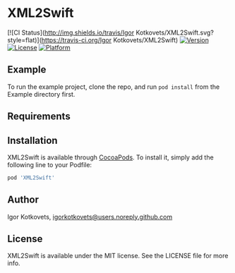 # XML2Swift

[![CI Status](http://img.shields.io/travis/Igor Kotkovets/XML2Swift.svg?style=flat)](https://travis-ci.org/Igor Kotkovets/XML2Swift)
[![Version](https://img.shields.io/cocoapods/v/XML2Swift.svg?style=flat)](http://cocoapods.org/pods/XML2Swift)
[![License](https://img.shields.io/cocoapods/l/XML2Swift.svg?style=flat)](http://cocoapods.org/pods/XML2Swift)
[![Platform](https://img.shields.io/cocoapods/p/XML2Swift.svg?style=flat)](http://cocoapods.org/pods/XML2Swift)

## Example

To run the example project, clone the repo, and run `pod install` from the Example directory first.

## Requirements

## Installation

XML2Swift is available through [CocoaPods](http://cocoapods.org). To install
it, simply add the following line to your Podfile:

```ruby
pod 'XML2Swift'
```

## Author

Igor Kotkovets, igorkotkovets@users.noreply.github.com

## License

XML2Swift is available under the MIT license. See the LICENSE file for more info.
